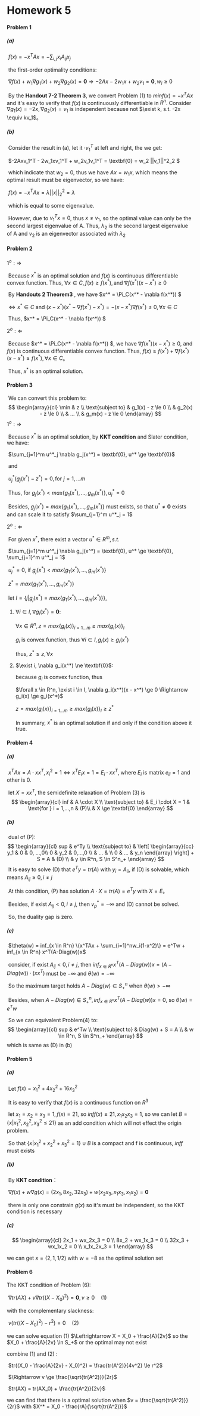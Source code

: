 # Homework 5

#### Problem 1

##### (a)

​	$f(x) = - x^TAx = -\sum_{i,j} x_iA_{ij}x_j$

​	the first-order optimality conditions:

​		$\nabla f(x) + w_1\nabla g_1(x) + w_2 \nabla g_2(x) = \textbf{0} \Rightarrow -2Ax - 2w_1x + w_2v_1 = \textbf{0}, w_i \ge 0$

​	By the **Handout 7-2 Theorem 3**, we convert Problem (1) to $min  f(x) = -x^TAx$ and it's easy to verify that $f(x)$ is continuously differentiable in $R^n$. Consider $\nabla g_1(x) = -2x, \nabla g_2(x) = v_1$ is independent because not $\exist k, s.t. -2x \equiv kv_1$。

##### (b)

​	 Consider the result in (a), let it $\cdot v_1^T$ at left and right, the we get:

​		$-2Axv_1^T - 2w_1xv_1^T + w_2v_1v_1^T = \textbf{0} = w_2 ||v_1||^2_2 $

​	which indicate that $w_2 = 0$, thus we have $Ax = w_1x$, which means the optimal result must be eigenvector, so we have:

​	$f(x) = -x^TAx = \lambda ||x||^2_2 = \lambda$

​	which is equal to some eigenvalue.

​	However, due to $v_1^Tx = 0$, thus $x \neq v_1$, so the optimal value can only be the second largest eigenvalue of A. Thus, $\lambda_2$ is the second largest eigenvalue of A and $v_2$ is an eigenvector associated with $\lambda_2$

#### Problem 2

$1^o: \Rightarrow$

​	Because $x^*$ is an optimal solution and $f(x)$ is continuous differentiable convex function. Thus,  $\forall x \in C, f(x) \ge f(x^*), \text{and } \nabla f(x^*) (x - x^*) \ge 0$

​	By **Handouts 2 Theorem3** , we have $x^* = \Pi_C(x^* - \nabla f(x^*)) $

$\Leftrightarrow x^* \in C \text{ and } (x - x^*)(x^* - \nabla f(x^*) - x^*) = -(x - x^*)\nabla f(x^*) \le 0, \forall x \in C$

​	Thus, $x^* = \Pi_C(x^* - \nabla f(x^*)) $

$2^o: \Leftarrow$

​	Because $x^* = \Pi_C(x^* - \nabla f(x^*)) $, we have $\nabla f(x^*)(x - x^*) \ge 0$, and  $f(x)$ is continuous differentiable convex function. Thus, $f(x) \ge f(x^*) + \nabla f(x^*)(x - x^*) \ge f(x^*), \forall x \in C$。

​	Thus, $x^*$ is an optimal solution.

#### Problem 3

​	We can convert this problem to:
$$
\begin{array}{cl} \min & z \\
	\text{subject to}	& g_1(x) - z \le 0 \\
					& g_2(x) - z \le 0 \\
					& ... \\
					& g_m(x) - z \le 0
\end{array}
$$
$1^o: \Rightarrow$

​	Because $x^*$ is an optimal solution, by **KKT condition** and Slater condition, we have:

​	$\sum_{j=1}^m u^*_j \nabla g_j(x^*) = \textbf{0}, u^* \ge \textbf{0}$

​	and

​	$u^*_j (g_j(x^*) - z^*) = 0, \text{for } j = 1,...m$

​	Thus, for $g_j(x^*) < max\{g_1(x^*),...,g_m(x^*)\}, u^*_j = 0$

​	Besides, $g_j(x^*) = max\{g_1(x^*),...,g_m(x^*)\}$ must exists, so that $u^* \ne \textbf{0}$ exists and can scale it to satisfy $\sum_{j=1}^m u^*_j = 1$

$2^o:\Leftarrow$

​	For given $x^*$, there exist a vector $u^* \in R^m, s.t.$

​	$\sum_{j=1}^m u^*_j \nabla g_j(x^*) = \textbf{0}, u^* \ge \textbf{0}, \sum_{j=1}^m u^*_j = 1$

​	$u^*_j = 0$, if $g_j(x^*) < max\{g_1(x^*),...,g_m(x^*)\}$

​	$z^* =  max\{g_1(x^*),...,g_m(x^*)\}$

​	let $I = \{j | g_j(x^*) = max\{g_1(x^*),...,g_m(x^*)\}\}$,

 1.    $\forall i \in I, \nabla g_i(x^*) = \textbf{0}$:

       $\forall x \in R^n, z = max\{g_i(x)\}_{i=1...m} \ge max\{g_i(x)\}_I$

       $g_i$ is convex function, thus $\forall i \in I, g_i(x) \ge g_i(x^*)$ 

       thus,  $z^* \le z, \forall x$

 2.    $\exist i, \nabla g_i(x^*) \ne \textbf{0}$:

       because $g_i$ is convex function, thus

       $\forall x \in R^n, \exist i \in I, \nabla g_i(x^*)(x - x^*) \ge 0 \Rightarrow g_i(x) \ge g_i(x^*)$

       $z = max\{g_i(x)\}_{i=1...m} \ge max\{g_i(x)\}_I \ge z^*$ 

       

       In summary, $x^*$ is an optimal solution if and only if the condition above it true.

#### Problem 4

##### 	(a)

​		$x^TAx = A \cdot xx^T, x^2_i = 1 \Leftrightarrow x^TE_ix = 1 = E_i \cdot xx^T$, where $E_i$  is matrix $e_{ii} = 1$ and other is 0.

​	let $X = xx^T$, the semidefinite relaxation of Problem (3) is 
$$
\begin{array}{cl}
inf & A \cdot X \\
\text{subject to} & E_i \cdot X = 1 & \text{for } i = 1,...,n & (P)\\
& X \ge \textbf{0}
\end{array}
$$


##### 	(b)

​		dual of (P):
$$
\begin{array}{cl}
sup & e^Ty \\ 
\text{subject to} & \left[ \begin{array}{cc} y_1 & 0 & 0, ...,0\\ 0 & y_2 & 0,...,0 \\ & ... & \\ 0 & ... & y_n \end{array} \right] + S = A & (D) \\
& y \in R^n, S \in S^n_+
\end{array}
$$
​	It is easy to solve (D) that $e^Ty = tr(A)$ with $y_i = A_{ii}$, if (D) is solvable, which means $A_{ij} \ge 0, i \ne j$

​	At this condition, (P) has solution $A \cdot X = tr(A) = e^Ty$ with $X = E$。

​	Besides, if exist $A_{ij} < 0, i \ne j$, then $v^*_p = -\infty$ and (D) cannot be solved.

​	So, the duality gap is zero.

##### (c)

​	$\theta(w) = inf_{x \in R^n} \{x^TAx + \sum_{i=1}^nw_i(1-x^2)\} = e^Tw + inf_{x \in R^n} x^T(A-Diag(w))x$

​	consider, if exist $A_{ij} < 0, i\ne j$, then $inf_{x \in R^n} x^T(A-Diag(w))x = (A - Diag(w)) \cdot (xx^T)$ must be $-\infty$ and $\theta(w) = -\infty$

​	So the maximum target holds $A - Diag(w) \in S^n_+$ when $\theta(w) > -\infty$

​	Besides, when $A - Diag(w) \in S^n_+, inf_{x \in R^n} x^T(A-Diag(w))x = 0$, so $\theta(w) = e^Tw$

​	So we can equivalent Problem(4) to:
$$
\begin{array}{cl}
sup & e^Tw \\ 
\text{subject to} & Diag(w) + S = A  \\
& w \in R^n, S \in S^n_+
\end{array}
$$
which is same as (D) in (b)



#### Problem 5

##### (a)

​	Let $f(x) = x_1^2 + 4x_2^2 + 16x_3^2$

​	It is easy to verify that $f(x)$ is a continuous function on $R^3$

​	let $x_1 = x_2 = x_3 = 1, f(x) = 21$, so $inf f(x) \le 21, x_1x_2x_3=1$, so we can let $B = \{x|x_1^2, x_2^2, x^2_3 \le 21\}$ as an add condition which will not effect the origin problem.

​	So that $\{x|x_1^2+x_2^2+x_3^2=1\} \cup B$ is a compact and f is continuous, $inf f$ must exists

##### (b)

​	By **KKT condition**：

​	$\nabla f(x) + w\nabla g(x) = (2x_1, 8x_2, 32x_3) + w(x_2x_3, x_1x_3, x_1x_2) = \textbf{0}$

​	there is only one constrain $g(x)$ so it's must be independent, so the KKT condition is necessary

##### (c)

$$
\begin{array}{cl}
2x_1 + wx_2x_3 = 0 \\
8x_2 + wx_1x_3 = 0 \\
32x_3 + wx_1x_2 = 0 \\
x_1x_2x_3 = 1
\end{array}
$$

we can get $x = (2, 1, 1/2)$ with $w = -8$ as the optimal solution set

#### Problem 6

The KKT condition of Problem (6):

​	$\nabla tr(AX) + v \nabla tr((X - X_0)^2) = \textbf{0}, v \ge 0 \quad (1)$

with the complementary slackness:

​	$v( tr((X - X_0)^2) - r^2) = 0 \quad(2)$

we can solve equation (1) $\Leftrightarrow X = X_0 + \frac{A}{2v}$ so the $X_0 + \frac{A}{2v} \in S_+$ or the optimal may not exist

combine (1) and (2) :

​	$tr((X_0 - \frac{A}{2v} - X_0)^2) = \frac{tr(A^2)}{4v^2} \le r^2$

​	$\Rightarrow v \ge \frac{\sqrt{tr(A^2)}}{2r}$

​	$tr(AX) = tr(AX_0) + \frac{tr(A^2)}{2v}$

we can find that there is a optimal solution when $v =  \frac{\sqrt{tr(A^2)}}{2r}$ with $X^* = X_0 - \frac{rA}{\sqrt{tr(A^2)}}$

